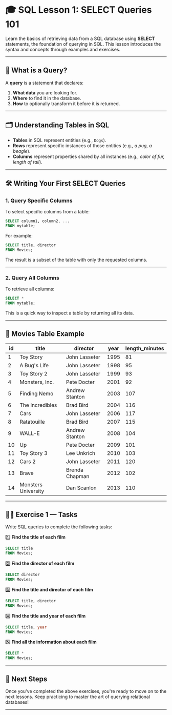 # 🎓 **SQL Lesson 1: SELECT Queries 101**

Learn the basics of retrieving data from a SQL database using **SELECT** statements, the foundation of querying in SQL. This lesson introduces the syntax and concepts through examples and exercises.

---

## 🧐 **What is a Query?**

A **query** is a statement that declares:

1. **What data** you are looking for.
2. **Where** to find it in the database.
3. **How** to optionally transform it before it is returned.

---

## 🗂️ **Understanding Tables in SQL**

- **Tables** in SQL represent entities (e.g., `Dogs`).
- **Rows** represent specific instances of those entities (e.g., _a pug, a beagle_).
- **Columns** represent properties shared by all instances (e.g., _color of fur, length of tail_).

---

## 🛠️ **Writing Your First SELECT Queries**

### **1. Query Specific Columns**

To select specific columns from a table:

```sql
SELECT column1, column2, ...
FROM mytable;
```

For example:

```sql
SELECT title, director
FROM Movies;
```

The result is a subset of the table with only the requested columns.

---

### **2. Query All Columns**

To retrieve all columns:

```sql
SELECT *
FROM mytable;
```

This is a quick way to inspect a table by returning all its data.

---

## 🎥 **Movies Table Example**

| **id** | **title**           | **director**   | **year** | **length_minutes** |
| ------ | ------------------- | -------------- | -------- | ------------------ |
| 1      | Toy Story           | John Lasseter  | 1995     | 81                 |
| 2      | A Bug's Life        | John Lasseter  | 1998     | 95                 |
| 3      | Toy Story 2         | John Lasseter  | 1999     | 93                 |
| 4      | Monsters, Inc.      | Pete Docter    | 2001     | 92                 |
| 5      | Finding Nemo        | Andrew Stanton | 2003     | 107                |
| 6      | The Incredibles     | Brad Bird      | 2004     | 116                |
| 7      | Cars                | John Lasseter  | 2006     | 117                |
| 8      | Ratatouille         | Brad Bird      | 2007     | 115                |
| 9      | WALL-E              | Andrew Stanton | 2008     | 104                |
| 10     | Up                  | Pete Docter    | 2009     | 101                |
| 11     | Toy Story 3         | Lee Unkrich    | 2010     | 103                |
| 12     | Cars 2              | John Lasseter  | 2011     | 120                |
| 13     | Brave               | Brenda Chapman | 2012     | 102                |
| 14     | Monsters University | Dan Scanlon    | 2013     | 110                |

---

## 🧑‍💻 **Exercise 1 — Tasks**

Write SQL queries to complete the following tasks:

1️⃣ **Find the title of each film**

```sql
SELECT title
FROM Movies;
```

2️⃣ **Find the director of each film**

```sql
SELECT director
FROM Movies;
```

3️⃣ **Find the title and director of each film**

```sql
SELECT title, director
FROM Movies;
```

4️⃣ **Find the title and year of each film**

```sql
SELECT title, year
FROM Movies;
```

5️⃣ **Find all the information about each film**

```sql
SELECT *
FROM Movies;
```

---

## 🏁 **Next Steps**

Once you've completed the above exercises, you're ready to move on to the next lessons. Keep practicing to master the art of querying relational databases!

---
